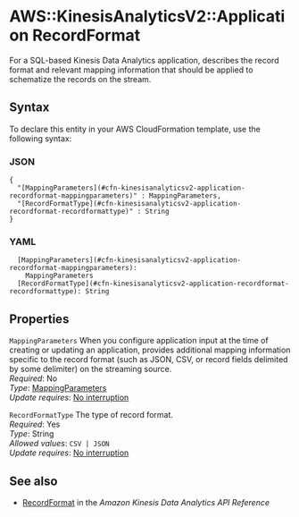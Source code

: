 # AWS::KinesisAnalyticsV2::Application RecordFormat<a name="aws-properties-kinesisanalyticsv2-application-recordformat"></a>

 For a SQL\-based Kinesis Data Analytics application, describes the record format and relevant mapping information that should be applied to schematize the records on the stream\. 

## Syntax<a name="aws-properties-kinesisanalyticsv2-application-recordformat-syntax"></a>

To declare this entity in your AWS CloudFormation template, use the following syntax:

### JSON<a name="aws-properties-kinesisanalyticsv2-application-recordformat-syntax.json"></a>

```
{
  "[MappingParameters](#cfn-kinesisanalyticsv2-application-recordformat-mappingparameters)" : MappingParameters,
  "[RecordFormatType](#cfn-kinesisanalyticsv2-application-recordformat-recordformattype)" : String
}
```

### YAML<a name="aws-properties-kinesisanalyticsv2-application-recordformat-syntax.yaml"></a>

```
  [MappingParameters](#cfn-kinesisanalyticsv2-application-recordformat-mappingparameters): 
    MappingParameters
  [RecordFormatType](#cfn-kinesisanalyticsv2-application-recordformat-recordformattype): String
```

## Properties<a name="aws-properties-kinesisanalyticsv2-application-recordformat-properties"></a>

`MappingParameters`  <a name="cfn-kinesisanalyticsv2-application-recordformat-mappingparameters"></a>
When you configure application input at the time of creating or updating an application, provides additional mapping information specific to the record format \(such as JSON, CSV, or record fields delimited by some delimiter\) on the streaming source\.  
*Required*: No  
*Type*: [MappingParameters](aws-properties-kinesisanalyticsv2-application-mappingparameters.md)  
*Update requires*: [No interruption](https://docs.aws.amazon.com/AWSCloudFormation/latest/UserGuide/using-cfn-updating-stacks-update-behaviors.html#update-no-interrupt)

`RecordFormatType`  <a name="cfn-kinesisanalyticsv2-application-recordformat-recordformattype"></a>
The type of record format\.  
*Required*: Yes  
*Type*: String  
*Allowed values*: `CSV | JSON`  
*Update requires*: [No interruption](https://docs.aws.amazon.com/AWSCloudFormation/latest/UserGuide/using-cfn-updating-stacks-update-behaviors.html#update-no-interrupt)

## See also<a name="aws-properties-kinesisanalyticsv2-application-recordformat--seealso"></a>
+  [RecordFormat](https://docs.aws.amazon.com/kinesisanalytics/latest/apiv2/API_RecordFormat.html) in the *Amazon Kinesis Data Analytics API Reference* 